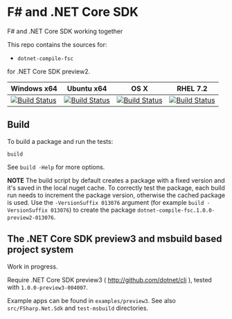 # F\# and .NET Core SDK

F# and .NET Core SDK working together

This repo contains the sources for:

- `dotnet-compile-fsc`

for .NET Core SDK preview2.

| Windows x64 | Ubuntu x64 | OS X | RHEL 7.2 |
|-------------|------------|------|----------|
| [![Build Status][win-x64-badge]](https://ci2.dot.net/job/dotnet_netcorecli-fsc/job/master/job/release_windows_nt_x64/) | [![Build Status][ubuntu-x64-badge]](https://ci2.dot.net/job/dotnet_netcorecli-fsc/job/master/job/release_ubuntu_x64/) | [![Build Status][osx-x64-badge]](https://ci2.dot.net/job/dotnet_netcorecli-fsc/job/master/job/release_osx_x64/) | [![Build Status](https://ci2.dot.net/buildStatus/icon?job=dotnet_netcorecli-fsc/master/release_rhel7.2_x64)](https://ci2.dot.net/job/dotnet_netcorecli-fsc/job/master/job/release_rhel7.2_x64/) |

## Build

To build a package and run the tests:

```
build
```

See `build -Help` for more options.

**NOTE** The build script by default creates a package with a fixed version and 
it's saved in the local nuget cache. 
To correctly test the package, each build run needs to increment the package version, otherwise
the cached package is used.
Use the `-VersionSuffix 013076` argument (for example `build -VersionSuffix 013076`) 
to create the package `dotnet-compile-fsc.1.0.0-preview2-013076`.


## The .NET Core SDK preview3 and msbuild based project system

Work in progress.

Require .NET Core SDK preview3 ( http://github.com/dotnet/cli ), tested with `1.0.0-preview3-004007`.

Example apps can be found in `examples/preview3`.
See also `src/FSharp.Net.Sdk` and `test-msbuild` directories.


[win-x64-badge]: https://ci2.dot.net/buildStatus/icon?job=dotnet_netcorecli-fsc/master/release_windows_nt_x64
[ubuntu-x64-badge]: https://ci2.dot.net/buildStatus/icon?job=dotnet_netcorecli-fsc/master/release_ubuntu_x64
[osx-x64-badge]: https://ci2.dot.net/buildStatus/icon?job=dotnet_netcorecli-fsc/master/release_osx_x64
